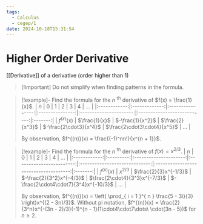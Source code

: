 ```yaml
---
tags:
  - Calculus
  - cegep/1
date: 2024-10-18T15:31:54
---
```


# Higher Order Derivative

[[Derivative]] of a derivative (order higher than 1)

> [!important] Do not simplify when finding patterns in the formula.

> [!example]- Find the formula for the $n$ <sup>th</sup> derivative of $f(x) = \frac{1}{x}$.
> |     $n$      |       0       |        1         |        2        |           3            |              4              | $\dots$ |
> |:------------:|:-------------:|:----------------:|:---------------:|:----------------------:|:---------------------------:|:-------:|
> | $f^{(x)}(x)$ | $\frac{1}{x}$ | $-\frac{1}{x^2}$ | $\frac{2}{x^3}$ | $-\frac{2\cdot3}{x^4}$ | $\frac{2\cdot3\cdot4}{x^5}$ | $\dots$ |
>
> By observation, $f^{(n)}(x) = \frac{(-1)^nn!}{x^{n + 1}}$.

> [!example]- Find the formula for the $n$ <sup>th</sup> derivative of $f(x) = x^{2/3}$.
> |     $n$      |     0     |           1           |            2             |               3               |                   4                   | $\dots$ |
> |:------------:|:---------:|:---------------------:|:------------------------:|:-----------------------------:|:-------------------------------------:|:-------:|
> | $f^{(x)}(x)$ | $x^{2/3}$ | $\frac{2}{3}x^{-1/3}$ | $-\frac{2}{3^2}x^{-4/3}$ | $\frac{2\cdot4}{3^3}x^{-7/3}$ | $-\frac{2\cdot4\cdot7}{3^4}x^{-10/3}$ | $\dots$ |
>
> By observation, $f^{(n)}(x) = \left( \prod_{ i = 1 }^{ n } \frac{5 - 3i}{3} \right)x^{(2 - 3n)/3}$.
> Without pi notation, $f^{(n)}(x) = \frac{2}{3^n}x^{-(3n - 2)/3}(-1)^{n - 1}(1\cdot4\cdot7\dots\ \cdot(3n - 5))$ for $n \ge 2$.
